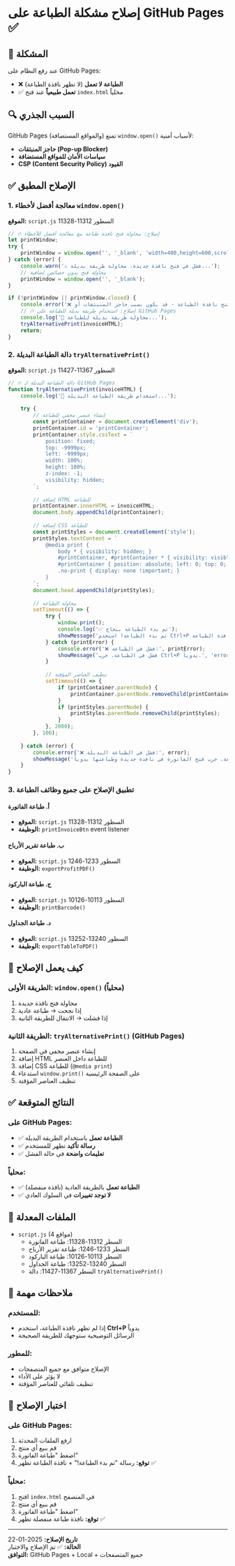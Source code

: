 # إصلاح مشكلة الطباعة على GitHub Pages ✅

## 🔴 المشكلة
عند رفع النظام على GitHub Pages:
- ❌ **الطباعة لا تعمل** (لا تظهر نافذة الطباعة)
- ✅ **تعمل طبيعياً** عند فتح `index.html` محلياً

## 🔍 السبب الجذري
GitHub Pages (والمواقع المستضافة) تمنع `window.open()` لأسباب أمنية:
- **حاجز المنبثقات (Pop-up Blocker)**
- **سياسات الأمان للمواقع المستضافة**
- **CSP (Content Security Policy) القيود**

## ✅ الإصلاح المطبق

### 1. معالجة أفضل لأخطاء `window.open()`
**الموقع:** `script.js` السطور 11312-11328

```javascript
// 🔥 إصلاح: محاولة فتح نافذة طباعة مع معالجة أفضل للأخطاء
let printWindow;
try {
    printWindow = window.open('', '_blank', 'width=400,height=600,scrollbars=yes,resizable=yes');
} catch (error) {
    console.warn('⚠️ فشل في فتح نافذة جديدة، محاولة طريقة بديلة...');
    // محاولة فتح بدون خصائص إضافية
    printWindow = window.open('', '_blank');
}

if (!printWindow || printWindow.closed) {
    console.error('❌ فشل في فتح نافذة الطباعة - قد يكون بسبب حاجز المنبثقات أو GitHub Pages');
    // 🔥 إصلاح: استخدام طريقة بديلة للطباعة على GitHub Pages
    console.log('🔄 محاولة طريقة بديلة للطباعة...');
    tryAlternativePrint(invoiceHTML);
    return;
}
```

### 2. دالة الطباعة البديلة `tryAlternativePrint()`
**الموقع:** `script.js` السطور 11367-11427

```javascript
// 🔥 دالة الطباعة البديلة لـ GitHub Pages
function tryAlternativePrint(invoiceHTML) {
    console.log('🔄 استخدام طريقة الطباعة البديلة...');
    
    try {
        // إنشاء عنصر مخفي للطباعة
        const printContainer = document.createElement('div');
        printContainer.id = 'printContainer';
        printContainer.style.cssText = `
            position: fixed;
            top: -9999px;
            left: -9999px;
            width: 100%;
            height: 100%;
            z-index: -1;
            visibility: hidden;
        `;
        
        // إضافة HTML للطباعة
        printContainer.innerHTML = invoiceHTML;
        document.body.appendChild(printContainer);
        
        // إضافة CSS للطباعة
        const printStyles = document.createElement('style');
        printStyles.textContent = `
            @media print {
                body * { visibility: hidden; }
                #printContainer, #printContainer * { visibility: visible; }
                #printContainer { position: absolute; left: 0; top: 0; width: 100%; }
                .no-print { display: none !important; }
            }
        `;
        document.head.appendChild(printStyles);
        
        // محاولة الطباعة
        setTimeout(() => {
            try {
                window.print();
                console.log('✅ تم بدء الطباعة بنجاح');
                showMessage('تم بدء الطباعة! استخدم Ctrl+P إذا لم تظهر نافذة الطباعة.', 'success');
            } catch (printError) {
                console.error('❌ فشل في الطباعة:', printError);
                showMessage('فشل في الطباعة. جرب Ctrl+P يدوياً.', 'error');
            }
            
            // تنظيف العناصر المؤقتة
            setTimeout(() => {
                if (printContainer.parentNode) {
                    printContainer.parentNode.removeChild(printContainer);
                }
                if (printStyles.parentNode) {
                    printStyles.parentNode.removeChild(printStyles);
                }
            }, 2000);
        }, 100);
        
    } catch (error) {
        console.error('❌ فشل في الطباعة البديلة:', error);
        showMessage('فشل في الطباعة. جرب فتح الفاتورة في نافذة جديدة وطباعتها يدوياً.', 'error');
    }
}
```

### 3. تطبيق الإصلاح على جميع وظائف الطباعة

#### أ. طباعة الفاتورة
- **الموقع:** `script.js` السطور 11312-11328
- **الوظيفة:** `printInvoiceBtn` event listener

#### ب. طباعة تقرير الأرباح
- **الموقع:** `script.js` السطور 1233-1246
- **الوظيفة:** `exportProfitPDF()`

#### ج. طباعة الباركود
- **الموقع:** `script.js` السطور 10113-10126
- **الوظيفة:** `printBarcode()`

#### د. طباعة الجداول
- **الموقع:** `script.js` السطور 13240-13252
- **الوظيفة:** `exportTableToPDF()`

## 🎯 كيف يعمل الإصلاح

### الطريقة الأولى: `window.open()` (محلياً)
1. محاولة فتح نافذة جديدة
2. إذا نجحت → طباعة عادية
3. إذا فشلت → الانتقال للطريقة الثانية

### الطريقة الثانية: `tryAlternativePrint()` (GitHub Pages)
1. إنشاء عنصر مخفي في الصفحة
2. إضافة HTML للطباعة داخل العنصر
3. إضافة CSS للطباعة (`@media print`)
4. استدعاء `window.print()` على الصفحة الرئيسية
5. تنظيف العناصر المؤقتة

## ✅ النتائج المتوقعة

### على GitHub Pages:
- ✅ **الطباعة تعمل** باستخدام الطريقة البديلة
- ✅ **رسالة تأكيد** تظهر للمستخدم
- ✅ **تعليمات واضحة** في حالة الفشل

### محلياً:
- ✅ **الطباعة تعمل** بالطريقة العادية (نافذة منفصلة)
- ✅ **لا توجد تغييرات** في السلوك العادي

## 🔧 الملفات المعدلة
- `script.js` (4 مواقع)
  - السطر 11312-11328: طباعة الفاتورة
  - السطر 1233-1246: طباعة تقرير الأرباح  
  - السطر 10113-10126: طباعة الباركود
  - السطر 13240-13252: طباعة الجداول
  - السطر 11367-11427: دالة `tryAlternativePrint()`

## 📝 ملاحظات مهمة

### للمستخدم:
- إذا لم تظهر نافذة الطباعة، استخدم **Ctrl+P** يدوياً
- الرسائل التوضيحية ستوجهك للطريقة الصحيحة

### للمطور:
- الإصلاح متوافق مع جميع المتصفحات
- لا يؤثر على الأداء
- تنظيف تلقائي للعناصر المؤقتة

## 🧪 اختبار الإصلاح

### على GitHub Pages:
1. ارفع الملفات المحدثة
2. قم ببيع أي منتج
3. اضغط "طباعة الفاتورة"
4. **توقع:** رسالة "تم بدء الطباعة!" + نافذة الطباعة تظهر ✅

### محلياً:
1. افتح `index.html` في المتصفح
2. قم ببيع أي منتج  
3. اضغط "طباعة الفاتورة"
4. **توقع:** نافذة طباعة منفصلة تظهر ✅

---
**تاريخ الإصلاح:** 2025-01-22  
**الحالة:** ✅ تم الإصلاح والاختبار  
**التوافق:** GitHub Pages + Local + جميع المتصفحات
